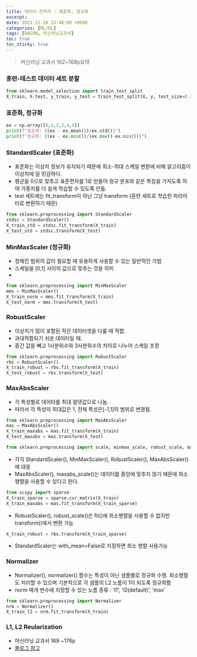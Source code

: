 ```yaml
---
title: 데이터 전처리 - 표준화, 정규화
excerpt:
date: 2021-11-28 23:48:00 +0800
categories: [ML/DL]
tags: [DACON, 머신러닝교과서]
toc: true
toc_sticky: true
---
```

> 머신러닝 교과서 162~168p요약


### 훈련-테스트 데이터 세트 분할
```python
from sklearn.model_selection import train_test_split
X_train, X-test, y_train, y_test = train_test_split(X, y, test_size=0.3, random_state=0, stratify=y)
```


### 표준화, 정규화
```python
ex = np.array([0,1,2,3,4,5])
print(f"표준화: {(ex - ex.mean())/ex.std()}")
print(f"정규화: {(ex - ex.min())/(ex.max()-ex.min())}")
```

### StandardScaler (표준화)
* 표준화는 이상치 정보가 유지되기 때문에 최소-최대 스케일 변환에 비해 알고리즘이 이상치에 덜 민감하다.<br>
* 평균을 0으로 맞추고 표준편차를 1로 만들어 정규 분포와 같은 특징을 가지도록 하여 가중치를 더 쉽게 학습할 수 있도록 만듦. <br>
* test 세트에는 fit_transform이 아닌 그냥 transform (훈련 세트로 학습한 파라미터로 변환하기 때문)
```python
from sklearn.preprocessing import StandardScaler
stdsc = StandardScaler()
X_train_std = stdsc.fit_transform(X_train)
X_test_std = stdsc.transform(X_test)
```

### MinMaxScaler (정규화)
* 정해진 범위의 값이 필요할 때 유용하게 사용할 수 있는 일반적인 기법<br>
* 스케일을 [0,1] 사이의 값으로 맞추는 것을 의미 <br>
* 
```python
from sklearn.preprocessing import MinMaxScaler
mms = MinMaxScaler()
X_train_norm = mms.fit_transform(X_train)
X_test_norm = mms.transform(X_test)
```

### RobustScaler
* 이상치가 많이 포함된 작은 데이터셋을 다룰 때 적합. <br>
* 과대적합되기 쉬운 데이터일 때. <br>
* 중간 값을 빼고 1사분위수와 3사분위수의 차이로 나누어 스케일 조정 <br>
```python
from sklearn.preprocessing import RobustScaler
rbs = RobustScaler()
X_train_robust = rbs.fit_transform(X_train)
X_test_robust = rbs.transform(X_test)
```

### MaxAbsScaler
* 각 특성별로 데이터를 최대 절댓값으로 나눔. <br>
* 따라서 각 특성의 최대값은 1, 전체 특성은[-1,1]의 범위로 변경됨. <br>
```python
from sklearn.preprocessing import MaxAbsScaler
mas = MaxAbsScaler()
X_train_maxabs = mas.fit_transform(X_train)
X_test_maxabs = mas.transform(X_test)
```

```python
from sklearn.preprocessing import scale, minmax_scale, robust_scale, maxabs_scale
```
* 각각 StandardScaler(), MinMaxScaler(), RobustScaler(), MaxAbsScaler()에 대응
* MaxAbsScaler(), maxabs_scale()는 데이터를 중앙에 맞추지 않기 때문에 희소 행렬을 사용할 수 있다고 한다.
```python
from scipy import sparse
X_train_sparse = sparse.csr_matrix(X_train)
X_train_maxabs = mas.fit_transform(X_train_sparse)
```
* RobustScaler(), robust_scale()은 fit()에 희소행렬을 사용할 수 없지만 transform()에서 변환 가능
```python
X_train_robust = rbs.transform(X_train_sparse)
```
* StandardScaler는 with_mean=False로 지정하면 희소 행렬 사용가능

### Normalizer
* Normalizer(), normalizer() 함수는 특성이 아닌 샘플별로 정규화 수행. 희소행렬도 처리할 수 있으며 기본적으로 각 샘플의 L2 노름이 1이 되도록 정규화함
* norm 매개 변수에 지정할 수 있는 노름 종류 : 'l1', 'l2(default)', 'max'
```python
from sklearn.preprocessing import Normalizer
nrm = Normalizer()
X_train_l2 = nrm.fit_transform(X_train)
```

### L1, L2 Reularization
* 머신러닝 교과서 169 ~176p
* [블로그 참고](https://huidea.tistory.com/154)